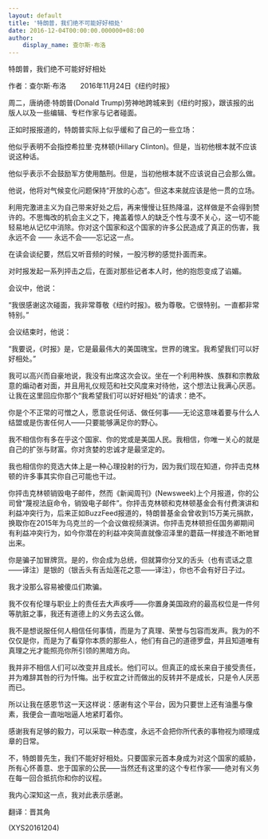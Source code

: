 ```yaml
---
layout: default
title: '特朗普，我们绝不可能好好相处'
date: 2016-12-04T00:00:00.000000+08:00
author:
    display_name: 查尔斯·布洛
---
```


特朗普，我们绝不可能好好相处

作者：查尔斯·布洛　　2016年11月24日《纽约时报》

周二，唐纳德·特朗普(Donald Trump)劳神地跨城来到《纽约时报》，跟该报的出版人以及一些编辑、专栏作家与记者碰面。

正如时报报道的，特朗普实际上似乎缓和了自己的一些立场：

他似乎表明不会指控希拉里·克林顿(Hillary Clinton)。但是，当初他根本就不应该说这种话。

他似乎表示不会鼓励军方使用酷刑。但是，当初他根本就不应该说自己会那么做。

他说，他将对气候变化问题保持“开放的心态”。但这本来就应该是他一贯的立场。

利用完激进主义为自己带来好处之后，再来慢慢让狂热降温，这样做是不会得到赞许的。不思悔改的机会主义之下，掩盖着惊人的缺乏个性与漠不关心，这一切不能轻易地从记忆中消除。你对这个国家和这个国家的许多公民造成了真正的伤害，我永远不会 ―― 永远不会――忘记这一点。

在读会谈纪要，然后又听音频的时候，一股污秽的感觉扑面而来。

对时报发起一系列抨击之后，在面对那些记者本人时，他的抱怨变成了谄媚。

会议中，他说：

“我很感谢这次碰面，我非常尊敬《纽约时报》。极为尊敬。它很特别。一直都非常特别。”

会议结束时，他说：

“我要说，《时报》是，它是最最伟大的美国瑰宝。世界的瑰宝。我希望我们可以好好相处。”

我可以高兴而自豪地说，我没有出席这次会议。坐在一个利用种族、族群和宗教敌意的煽动者对面，并且用礼仪规范和社交风度来对待他，这个想法让我满心厌恶。让我在这里回应你那个“我希望我们可以好好相处”的请求：绝不。

你是个不正常的可憎之人，愿意说任何话、做任何事――无论这意味着要与什么人结盟或是伤害任何人――只要能够满足你的野心。

我不相信你有多在乎这个国家、你的党或是美国人民。我相信，你唯一关心的就是自己的扩张与财富。你对贪婪的忠诚才是最坚定的。

我也相信你的竞选大体上是一种心理投射的行为，因为我们现在知道，你抨击克林顿的许多事其实你自己可能也干过。

你抨击克林顿销毁电子邮件，然而《新闻周刊》(Newsweek)上个月报道，你的公司曾“蔑视法庭命令，销毁电子邮件”。你抨击克林顿和克林顿基金会有付费演讲和利益冲突行为，后来正如BuzzFeed报道的，特朗普基金会曾收到15万美元捐款，换取你在2015年为乌克兰的一个会议做视频演讲。你抨击克林顿担任国务卿期间有利益冲突行为，如今你潜在的利益冲突简直就像沼泽里的蘑菇一样接连不断地冒出来。

你是骗子加冒牌货。是的，你会成为总统，但就算你分叉的舌头（也有谎话之意——译注）是银的（银舌头有舌灿莲花之意——译注），你也不会有好日子过。

我才没那么容易被傻瓜们欺骗。

我不仅有伦理与职业上的责任去大声疾呼——你置身美国政府的最高权位是一件何等肮脏之事，我还有道德上的义务去这么做。

我不是想说服任何人相信任何事情，而是为了真理、荣誉与包容而发声。我为的不仅仅是你，而是为了看穿你本质的那些人，他们有自己的道德罗盘，并且知道唯有真理之光才能照亮你所引领的黑暗方向。

我并非不相信人们可以改变并且成长。他们可以。但真正的成长来自于接受责任，并为难辞其咎的行为忏悔。出于权宜之计而做出的反转并不是成长，只是令人厌恶而已。

所以让我在感恩节这一天这样说：感谢有这个平台，因为只要世上还有油墨与像素，我便会一直咄咄逼人地紧盯着你。

感谢我有足够的毅力，可以采取一种态度，永远不会把你所代表的事物视为顺理成章的日常。

不，特朗普先生，我们不能好好相处。只要国家元首本身成为对这个国家的威胁，所有心怀善意、忠于国家的公民――当然还有这里的这个专栏作家――绝对有义务在每一回合抵抗你和你的议程。

我内心深知这一点，我对此表示感谢。

翻译：晋其角

(XYS20161204)

